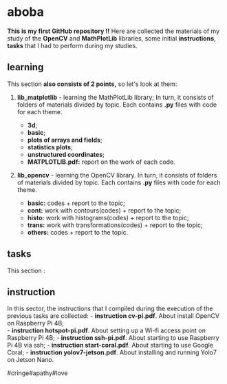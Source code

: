# aboba
**This is my first GitHub repository !!**
Here are collected the materials of my study of the **OpenCV** and **MathPlotLib** libraries, some initial **instructions**, **tasks** that I had to perform during my studies.

## learning 
This section **also consists of 2 points,** so let's look at them:
1. **lib_matplotlib** - learning the MathPlotLib library;
In turn, it consists of folders of materials divided by topic. Each contains **.py** files with code for each theme.

    - **3d**;
    - **basic**;
    - **plots of arrays and fields**;
    - **statistics plots**;
    - **unstructured coordinates**;
    - **MATPLOTLIB.pdf:** report on the work of each code.
   
2. **lib_opencv** - learning the OpenCV library.
In turn, it consists of folders of materials divided by topic. Each contains **.py** files with code for each theme.
   
    - **basic:** codes + report to the topic;
    - **cont:** work with contours(codes) + report to the topic;
    - **histo:** work with histograms(codes) + report to the topic;
    - **trans:** work with transformations(codes) + report to the topic;
    - **others:** codes + report to the topic.
  
## tasks
This section :

## instruction
In this sector, the instructions that I compiled during the execution of the previous tasks are collected:
    - **instruction cv-pi.pdf**. About install OpenCV on Raspberry Pi 4B;   
    - **instruction hotspot-pi.pdf**. About setting up a Wi-fi access point on Raspberry Pi 4B;
    - **instruction ssh-pi.pdf**. About starting to use Raspberry Pi 4B via ssh;
    - **instruction start-coral.pdf**. About starting to use Google Coral;
    - **instruction yolov7-jetson.pdf**. About installing and running Yolo7 on Jetson Nano.



#cringe#apathy#love
